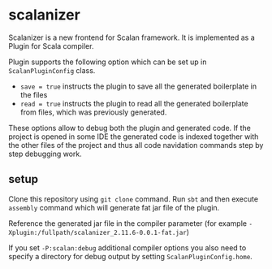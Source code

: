 scalanizer
=========

Scalanizer is a new frontend for Scalan framework. It is implemented as a Plugin for Scala compiler.

Plugin supports the following option which can be set up in `ScalanPluginConfig` class.

* `save = true` instructs the plugin to save all the generated boilerplate in the files
* `read = true` instructs the plugin to read all the generated boilerplate from files, which was previously generated.

These options allow to debug both the plugin and generated code. If the project is opened in some IDE the generated code is indexed together with the other files of the project and thus all code navidation commands step by step debugging work.

setup
-----
Clone this repository using `git clone` command. Run `sbt` and then execute `assembly` command which will generate fat jar file of the plugin.

Reference the generated jar file in the compiler parameter (for example `-Xplugin:/fullpath/scalanizer_2.11.6-0.0.1-fat.jar`)

If you set `-P:scalan:debug` additional compiler options you also need to specify a directory for debug output by setting `ScalanPluginConfig.home`.

